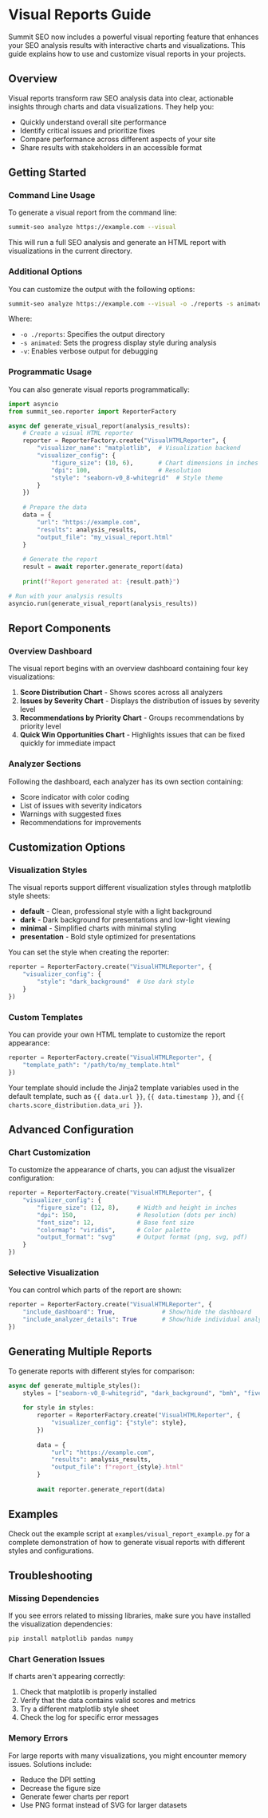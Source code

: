 # Visual Reports Guide

Summit SEO now includes a powerful visual reporting feature that enhances your SEO analysis results with interactive charts and visualizations. This guide explains how to use and customize visual reports in your projects.

## Overview

Visual reports transform raw SEO analysis data into clear, actionable insights through charts and data visualizations. They help you:

- Quickly understand overall site performance
- Identify critical issues and prioritize fixes
- Compare performance across different aspects of your site
- Share results with stakeholders in an accessible format

## Getting Started

### Command Line Usage

To generate a visual report from the command line:

```bash
summit-seo analyze https://example.com --visual
```

This will run a full SEO analysis and generate an HTML report with visualizations in the current directory.

### Additional Options

You can customize the output with the following options:

```bash
summit-seo analyze https://example.com --visual -o ./reports -s animated -v
```

Where:
- `-o ./reports`: Specifies the output directory
- `-s animated`: Sets the progress display style during analysis
- `-v`: Enables verbose output for debugging

### Programmatic Usage

You can also generate visual reports programmatically:

```python
import asyncio
from summit_seo.reporter import ReporterFactory

async def generate_visual_report(analysis_results):
    # Create a visual HTML reporter
    reporter = ReporterFactory.create("VisualHTMLReporter", {
        "visualizer_name": "matplotlib",  # Visualization backend
        "visualizer_config": {
            "figure_size": (10, 6),       # Chart dimensions in inches
            "dpi": 100,                   # Resolution
            "style": "seaborn-v0_8-whitegrid"  # Style theme
        }
    })
    
    # Prepare the data
    data = {
        "url": "https://example.com",
        "results": analysis_results,
        "output_file": "my_visual_report.html"
    }
    
    # Generate the report
    result = await reporter.generate_report(data)
    
    print(f"Report generated at: {result.path}")

# Run with your analysis results
asyncio.run(generate_visual_report(analysis_results))
```

## Report Components

### Overview Dashboard

The visual report begins with an overview dashboard containing four key visualizations:

1. **Score Distribution Chart** - Shows scores across all analyzers
2. **Issues by Severity Chart** - Displays the distribution of issues by severity level
3. **Recommendations by Priority Chart** - Groups recommendations by priority level
4. **Quick Win Opportunities Chart** - Highlights issues that can be fixed quickly for immediate impact

### Analyzer Sections

Following the dashboard, each analyzer has its own section containing:

- Score indicator with color coding
- List of issues with severity indicators
- Warnings with suggested fixes
- Recommendations for improvements

## Customization Options

### Visualization Styles

The visual reports support different visualization styles through matplotlib style sheets:

- **default** - Clean, professional style with a light background
- **dark** - Dark background for presentations and low-light viewing
- **minimal** - Simplified charts with minimal styling
- **presentation** - Bold style optimized for presentations

You can set the style when creating the reporter:

```python
reporter = ReporterFactory.create("VisualHTMLReporter", {
    "visualizer_config": {
        "style": "dark_background"  # Use dark style
    }
})
```

### Custom Templates

You can provide your own HTML template to customize the report appearance:

```python
reporter = ReporterFactory.create("VisualHTMLReporter", {
    "template_path": "/path/to/my_template.html"
})
```

Your template should include the Jinja2 template variables used in the default template, such as `{{ data.url }}`, `{{ data.timestamp }}`, and `{{ charts.score_distribution.data_uri }}`.

## Advanced Configuration

### Chart Customization

To customize the appearance of charts, you can adjust the visualizer configuration:

```python
reporter = ReporterFactory.create("VisualHTMLReporter", {
    "visualizer_config": {
        "figure_size": (12, 8),     # Width and height in inches
        "dpi": 150,                 # Resolution (dots per inch)
        "font_size": 12,            # Base font size
        "colormap": "viridis",      # Color palette
        "output_format": "svg"      # Output format (png, svg, pdf)
    }
})
```

### Selective Visualization

You can control which parts of the report are shown:

```python
reporter = ReporterFactory.create("VisualHTMLReporter", {
    "include_dashboard": True,             # Show/hide the dashboard
    "include_analyzer_details": True       # Show/hide individual analyzer sections
})
```

## Generating Multiple Reports

To generate reports with different styles for comparison:

```python
async def generate_multiple_styles():
    styles = ["seaborn-v0_8-whitegrid", "dark_background", "bmh", "fivethirtyeight"]
    
    for style in styles:
        reporter = ReporterFactory.create("VisualHTMLReporter", {
            "visualizer_config": {"style": style},
        })
        
        data = {
            "url": "https://example.com",
            "results": analysis_results,
            "output_file": f"report_{style}.html"
        }
        
        await reporter.generate_report(data)
```

## Examples

Check out the example script at `examples/visual_report_example.py` for a complete demonstration of how to generate visual reports with different styles and configurations.

## Troubleshooting

### Missing Dependencies

If you see errors related to missing libraries, make sure you have installed the visualization dependencies:

```bash
pip install matplotlib pandas numpy
```

### Chart Generation Issues

If charts aren't appearing correctly:

1. Check that matplotlib is properly installed
2. Verify that the data contains valid scores and metrics
3. Try a different matplotlib style sheet
4. Check the log for specific error messages

### Memory Errors

For large reports with many visualizations, you might encounter memory issues. Solutions include:

- Reduce the DPI setting
- Decrease the figure size
- Generate fewer charts per report
- Use PNG format instead of SVG for larger datasets 